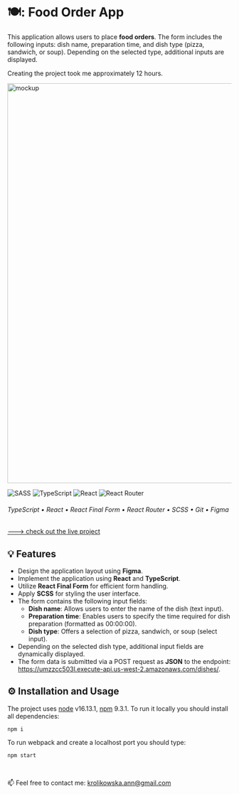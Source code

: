 # 🍽️: Food Order App
This application allows users to place **food orders**. The form includes the following inputs: dish name, preparation time, and dish type (pizza, sandwich, or soup). Depending on the selected type, additional inputs are displayed. 

Creating the project took me approximately 12 hours.

 <img src="https://i.ibb.co/R31DJp9/orderform.png" title="mockup" alt="mockup" width="900"/>
 
 ![SASS](https://img.shields.io/badge/SASS-hotpink.svg?style=for-the-badge&logo=SASS&logoColor=white)
![TypeScript](https://img.shields.io/badge/typescript-%23007ACC.svg?style=for-the-badge&logo=typescript&logoColor=white)
![React](https://img.shields.io/badge/react-%2320232a.svg?style=for-the-badge&logo=react&logoColor=%2361DAFB)
![React Router](https://img.shields.io/badge/React_Router-CA4245?style=for-the-badge&logo=react-router&logoColor=white)

######  TypeScript • React • React Final Form • React Router • SCSS • Git • Figma


 [---> check out the live project](https://annakrolikowska.github.io/food-order-form/)

## :bulb: Features
- Design the application layout using **Figma**.
- Implement the application using **React** and **TypeScript**.
- Utilize **React Final Form** for efficient form handling.
- Apply **SCSS** for styling the user interface.
- The form contains the following input fields:
  - **Dish name**: Allows users to enter the name of the dish (text input).
  - **Preparation time**: Enables users to specify the time required for dish preparation (formatted as 00:00:00).
  - **Dish type**: Offers a selection of pizza, sandwich, or soup (select input).
- Depending on the selected dish type, additional input fields are dynamically displayed.
- The form data is submitted via a POST request as **JSON** to the endpoint: https://umzzcc503l.execute-api.us-west-2.amazonaws.com/dishes/.

## :gear: Installation and Usage
The project uses [node](https://nodejs.org/en/) v16.13.1, [npm](https://www.npmjs.com/) 9.3.1.
To run it locally you should install all dependencies:

    npm i

To run webpack and create a localhost port you should type:

    npm start

&nbsp;

:mailbox: Feel free to contact me:
 krolikowska.ann@gmail.com     


